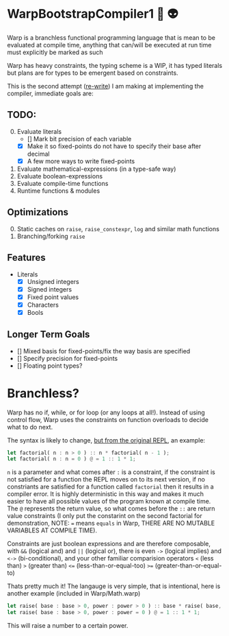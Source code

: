 # WarpBootstrapCompiler1 🚀 👽

Warp is a branchless functional programming language that is mean to be evaluated at compile time, anything that can/will be executed at run time must explicitly be marked as such

Warp has heavy constraints, the typing scheme is a WIP, it has typed literals but plans are for types to be emergent based on constraints.

This is the second attempt ([re-write](https://github.com/cgbsu/WarpBootstrapCompiler0)) I am making at implementing the compiler, immediate goals are: 

## TODO: 
0. Evaluate literals
	- [] Mark bit precision of each variable
	- [x] Make it so fixed-points do not have to specify their base after decimal
	- [x] A few more ways to write fixed-points
1. Evaluate mathematical-expressions (in a type-safe way)
2. Evaluate boolean-expressions
3. Evaluate compile-time functions
4. Runtime functions & modules

## Optimizations

0. Static caches on `raise`, `raise_constexpr`, `log` and similar math functions
1. Branching/forking `raise`

## Features
- Literals
	- [x] Unsigned integers
	- [x] Signed integers
	- [x] Fixed point values
	- [x] Characters
	- [x] Bools

## Longer Term Goals
 - [] Mixed basis for fixed-points/fix the way basis are specified
 - [] Specify precision for fixed-points
 - [] Floating point types?

# Branchless?

Warp has no if, while, or for loop (or any loops at all!). Instead of using control flow, Warp uses the constraints on function overloads to decide what to do next.

The syntax is likely to change, [but from the original REPL](https://github.com/cgbsu/WarpBootstrapCompiler0), an example: 

```Rust
let factorial( n : n > 0 ) :: n * factorial( n - 1 );
let factorial( n : n = 0 ) @ = 1 :: 1 * 1;
```
`n` is a parameter and what comes after `:` is a constraint, if the constraint is not satisfied for a function the REPL moves on to its next version, if no constriants are satisfied for a function called `factorial` then it results in a compiler error. It is highly deterministic in this way and makes it much easier to have all possible values of the program known at compile time. The `@` represents the return value, so what comes before the `::` are return value constraints (I only put the constarint on the second factorial for demonstration, NOTE: `=` means `equals` in Warp, THERE ARE NO MUTABLE VARIABLES AT COMPILE TIME).

Constraints are just boolean expressions and are therefore composable, with `&&` (logical and) and `||` (logical or), there is even `->` (logical implies)
and `<->` (bi-conditional), and your other familiar comparision operators `<` (less than) `>` (greater than) `<=` (less-than-or-equal-too) `>=` (greater-than-or-equal-to)

Thats pretty much it! The langauge is very simple, that is intentional, here is another example (included in Warp/Math.warp)

```Rust
let raise( base : base > 0, power : power > 0 ) :: base * raise( base, power - 1 );
let raise( base : base > 0, power : power = 0 ) @ = 1 :: 1 * 1;
```

This will raise a number to a certain power.


